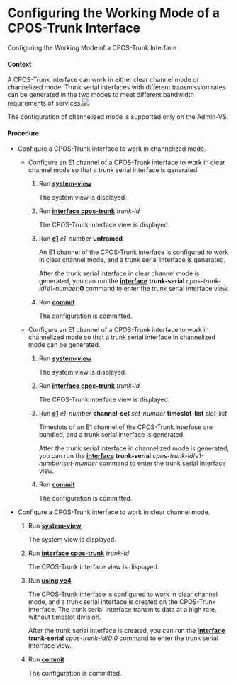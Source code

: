 Configuring the Working Mode of a CPOS-Trunk Interface
======================================================

Configuring the Working Mode of a CPOS-Trunk Interface

#### Context

A CPOS-Trunk interface can work in either clear channel mode or channelized mode. Trunk serial interfaces with different transmission rates can be generated in the two modes to meet different bandwidth requirements of services.![](../../../../public_sys-resources/note_3.0-en-us.png) 

The configuration of channelized mode is supported only on the Admin-VS.




#### Procedure

* Configure a CPOS-Trunk interface to work in channelized mode.
  + Configure an E1 channel of a CPOS-Trunk interface to work in clear channel mode so that a trunk serial interface is generated.
    
    1. Run [**system-view**](cmdqueryname=system-view)
       
       The system view is displayed.
    2. Run [**interface cpos-trunk**](cmdqueryname=interface+cpos-trunk) *trunk-id*
       
       The CPOS-Trunk interface view is displayed.
    3. Run [**e1**](cmdqueryname=e1) *e1-number* **unframed**
       
       An E1 channel of the CPOS-Trunk interface is configured to work in clear channel mode, and a trunk serial interface is generated.
       
       After the trunk serial interface in clear channel mode is generated, you can run the [**interface**](cmdqueryname=interface) **trunk-serial** *cpos-trunk-id*/*e1-number*:**0** command to enter the trunk serial interface view.
    4. Run [**commit**](cmdqueryname=commit)
       
       The configuration is committed.
  + Configure an E1 channel of a CPOS-Trunk interface to work in channelized mode so that a trunk serial interface in channelized mode can be generated.
    
    1. Run [**system-view**](cmdqueryname=system-view)
       
       The system view is displayed.
    2. Run [**interface cpos-trunk**](cmdqueryname=interface+cpos-trunk) *trunk-id*
       
       The CPOS-Trunk interface view is displayed.
    3. Run [**e1**](cmdqueryname=e1) *e1-number* **channel-set** *set-number* **timeslot-list** *slot-list*
       
       Timeslots of an E1 channel of the CPOS-Trunk interface are bundled, and a trunk serial interface is generated.
       
       After the trunk serial interface in channelized mode is generated, you can run the [**interface**](cmdqueryname=interface) **trunk-serial** *cpos-trunk-id*/*e1-number*:*set-number* command to enter the trunk serial interface view.
    4. Run [**commit**](cmdqueryname=commit)
       
       The configuration is committed.
* Configure a CPOS-Trunk interface to work in clear channel mode.
  1. Run [**system-view**](cmdqueryname=system-view)
     
     The system view is displayed.
  2. Run [**interface cpos-trunk**](cmdqueryname=interface+cpos-trunk) *trunk-id*
     
     The CPOS-Trunk interface view is displayed.
  3. Run [**using vc4**](cmdqueryname=using+vc4)
     
     The CPOS-Trunk interface is configured to work in clear channel mode, and a trunk serial interface is created on the CPOS-Trunk interface. The trunk serial interface transmits data at a high rate, without timeslot division.
     
     After the trunk serial interface is created, you can run the [**interface**](cmdqueryname=interface) **trunk-serial** *cpos-trunk-id*/*0*:*0* command to enter the trunk serial interface view.
  4. Run [**commit**](cmdqueryname=commit)
     
     The configuration is committed.